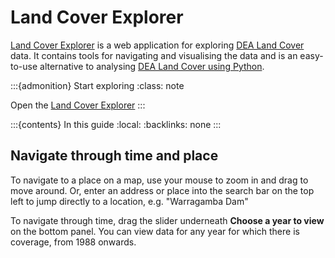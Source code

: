# Land Cover Explorer

[Land Cover Explorer](https://dev.mapexplorer.dea.ga.gov.au/landcoverexplorer/index.html) is a web application for exploring [DEA Land Cover](/data/product/dea-land-cover-landsat/) data. It contains tools for navigating and visualising the data and is an easy-to-use alternative to analysing [DEA Land Cover using Python](/notebooks/DEA_products/DEA_Land_Cover/).

:::{admonition} Start exploring
:class: note

Open the [Land Cover Explorer](https://dev.mapexplorer.dea.ga.gov.au/landcoverexplorer/index.html)
:::

:::{contents} In this guide
:local:
:backlinks: none
:::

## Navigate through time and place

To navigate to a place on a map, use your mouse to zoom in and drag to move around. Or, enter an address or place into the search bar on the top left to jump directly to a location, e.g. "Warragamba Dam"

To navigate through time, drag the slider underneath **Choose a year to view** on the bottom panel. You can view data for any year for which there is coverage, from 1988 onwards.


